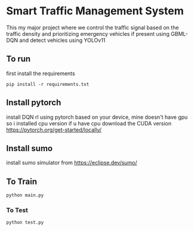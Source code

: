 # Smart Traffic Management System
This my major project where we control the traffic signal based on the traffic density and prioritizing emergency vehicles if present using GBML-DQN and detect vehicles using YOLOv11

## To run
first install the requirements
```
pip install -r requirements.txt
```
## Install pytorch
install DQN rl using pytorch based on your device, mine doesn't have gpu so i installed cpu version if u have cpu download the CUDA version
https://pytorch.org/get-started/locally/

## Install sumo
install sumo simulator from https://eclipse.dev/sumo/

## To Train
```
python main.py
```

### To Test
```
python test.py
```